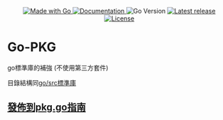 <p align="center">
  <a href="http://golang.org">
      <img src="https://img.shields.io/badge/Made%20with-Go-1f425f.svg" alt="Made with Go">
  </a>
  <a href="https://pkg.go.dev/github.com/CarsonSlovoka/go-pkg/v2">
      <img src="https://img.shields.io/badge/Documentation-go_pkg-blue.svg" alt="Documentation">
  </a>

  <img src="https://img.shields.io/github/go-mod/go-version/CarsonSlovoka/go-pkg?filename=go.mod" alt="Go Version">

  <a href="https://GitHub.com/CarsonSlovoka/go-pkg/releases/">
      <img src="https://img.shields.io/github/release/CarsonSlovoka/go-pkg" alt="Latest release">
  </a>
  <a href="https://github.com/CarsonSlovoka/go-pkg/blob/master/LICENSE">
      <img src="https://img.shields.io/github/license/CarsonSlovoka/go-pkg.svg" alt="License">
  </a>
</p>

# Go-PKG

go標準庫的補強 (不使用第三方套件)

目錄結構同[go/src標準庫](https://github.com/golang/go/tree/master/src)

## [發佈到pkg.go指南](docs/pkg.go.md)
